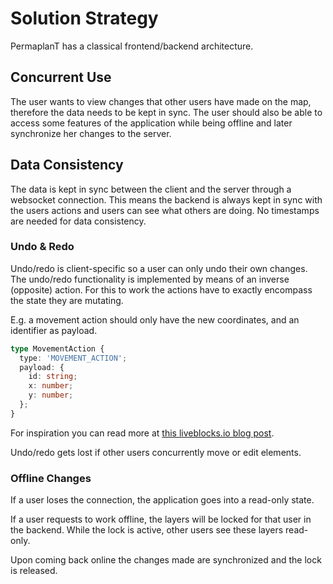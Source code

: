 # Solution Strategy

PermaplanT has a classical frontend/backend architecture.

## Concurrent Use

The user wants to view changes that other users have made on the map, therefore the data needs to be kept in sync.
The user should also be able to access some features of the application while being offline and later synchronize her changes to the server.

## Data Consistency

The data is kept in sync between the client and the server through a websocket connection.
This means the backend is always kept in sync with the users actions and users can see what others are doing.
No timestamps are needed for data consistency.

### Undo & Redo

Undo/redo is client-specific so a user can only undo their own changes.
The undo/redo functionality is implemented by means of an inverse (opposite) action.
For this to work the actions have to exactly encompass the state they are mutating.

E.g. a movement action should only have the new coordinates, and an identifier as payload.

```ts
type MovementAction {
  type: 'MOVEMENT_ACTION';
  payload: {
    id: string;
    x: number;
    y: number;
  };
}
```

For inspiration you can read more at [this liveblocks.io blog post](https://liveblocks.io/blog/how-to-build-undo-redo-in-a-multiplayer-environment).

Undo/redo gets lost if other users concurrently move or edit elements.

### Offline Changes

If a user loses the connection, the application goes into a read-only state.

If a user requests to work offline, the layers will be locked for that user in the backend.
While the lock is active, other users see these layers read-only.

Upon coming back online the changes made are synchronized and the lock is released.
